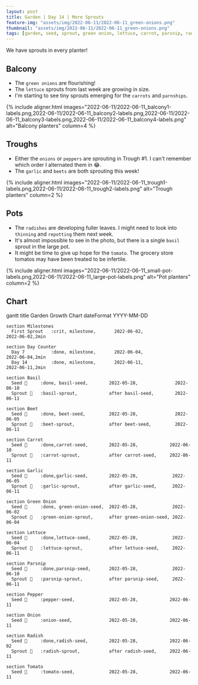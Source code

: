 ```yaml
---
layout: post
title: Garden | Day 14 | More Sprouts
feature-img: "assets/img/2022-06-11/2022-06-11_green-onions.png"
thumbnail: "assets/img/2022-06-11/2022-06-11_green-onions.png"
tags: [garden, seed, sprout, green onion, lettuce, carrot, parsnip, radish, basil, tomato, onion, pepper, garlic, beet]
---
```


We have sprouts in every planter!

## Balcony

- The `green onions` are flourishing!
- The `lettuce` sprouts from last week are growing in size.
- I'm starting to see tiny sprouts emerging for the `carrots` and `parnships`.

{% include aligner.html images="2022-06-11/2022-06-11_balcony1-labels.png,2022-06-11/2022-06-11_balcony2-labels.png,2022-06-11/2022-06-11_balcony3-labels.png,2022-06-11/2022-06-11_balcony4-labels.png" alt="Balcony planters" column=4 %}

## Troughs

- Either the `onions` or `peppers` are sprouting in Trough \#1. I can't remember which order I alternated them in 😂.
- The `garlic` and `beets` are both sprouting this week!

{% include aligner.html images="2022-06-11/2022-06-11_trough1-labels.png,2022-06-11/2022-06-11_trough2-labels.png" alt="Trough planters" column=2 %}

## Pots

- The `radishes` are developing fuller leaves. I might need to look into `thinning` and `repotting` them next week.
- It's almost impossible to see in the photo, but there is a single `basil` sprout in the large pot.
- It might be time to give up hope for the `tomato`. The grocery store tomatos may have been treated to be infertile.

{% include aligner.html images="2022-06-11/2022-06-11_small-pot-labels.png,2022-06-11/2022-06-11_large-pot-labels.png" alt="Pot planters" column=2 %}

## Chart

<div class="mermaid">
gantt
    title Garden Growth Chart
    dateFormat  YYYY-MM-DD

    section Milestones  
      First Sprout   :crit, milestone,       2022-06-02,              2022-06-02,2min

    section Day Counter
      Day 7          :done, milestone,       2022-06-04,              2022-06-04,2min    
      Day 14         :done, milestone,       2022-06-11,              2022-06-11,2min

    section Basil
      Seed 🌱     :done, basil-seed,        2022-05-28,              2022-06-10
      Sprout 🌿   :basil-sprout,            after basil-seed,        2022-06-11

    section Beet
      Seed 🌱     :done, beet-seed,         2022-05-28,              2022-06-05
      Sprout 🌿   :beet-sprout,             after beet-seed,         2022-06-11      

    section Carrot
      Seed 🌱     :done,carrot-seed,        2022-05-28,            2022-06-10
      Sprout 🌿   :carrot-sprout,           after carrot-seed,     2022-06-11

    section Garlic
      Seed 🌱     :done,garlic-seed,        2022-05-28,             2022-06-05
      Sprout 🌿   :garlic-sprout,           after garlic-seed,      2022-06-11

    section Green Onion
      Seed 🌱     :done, green-onion-seed,  2022-05-28,             2022-06-02
      Sprout 🌿   :green-onion-sprout,      after green-onion-seed, 2022-06-04

    section Lettuce
      Seed 🌱     :done,lettuce-seed,       2022-05-28,             2022-06-04
      Sprout 🌿   :lettuce-sprout,          after lettuce-seed,     2022-06-11

    section Parsnip
      Seed 🌱     :done,parsnip-seed,       2022-05-28,             2022-06-10
      Sprout 🌿   :parsnip-sprout,          after parsnip-seed,     2022-06-11

    section Pepper
      Seed 🌱     :pepper-seed,             2022-05-28,            2022-06-11

    section Onion
      Seed 🌱     :onion-seed,              2022-05-28,            2022-06-11

    section Radish
      Seed 🌱     :done,radish-seed,        2022-05-28,            2022-06-02
      Sprout 🌿   :radish-sprout,           after radish-seed,     2022-06-11

    section Tomato
      Seed 🌱     :tomato-seed,             2022-05-28,            2022-06-11
     
</div>